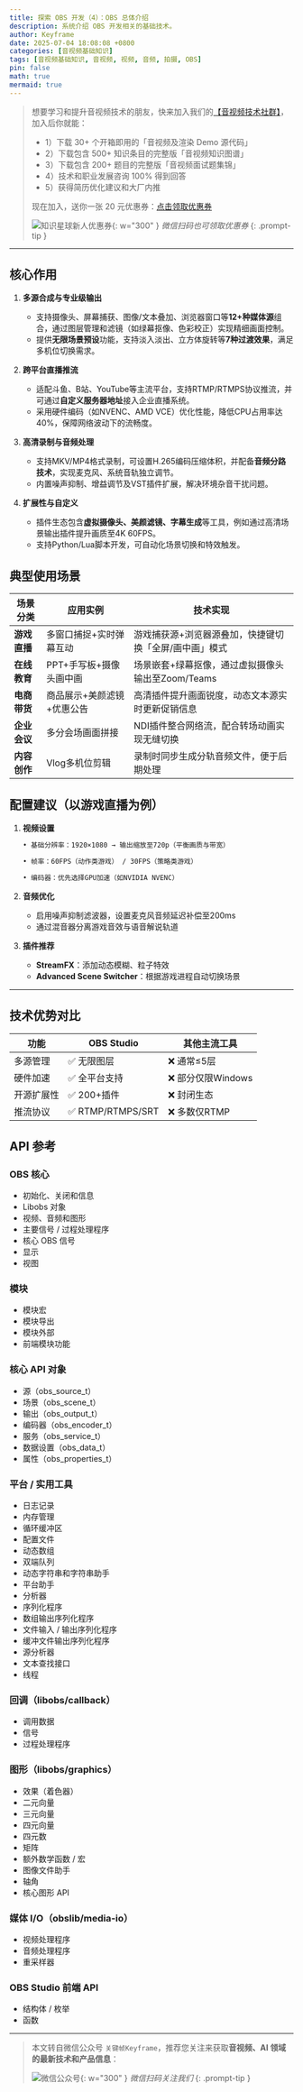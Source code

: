 ```yaml
---
title: 探索 OBS 开发（4）：OBS 总体介绍
description: 系统介绍 OBS 开发相关的基础技术。
author: Keyframe
date: 2025-07-04 18:08:08 +0800
categories: [音视频基础知识]
tags: [音视频基础知识, 音视频, 视频, 音频, 拍摄, OBS]
pin: false
math: true
mermaid: true
---
```


>想要学习和提升音视频技术的朋友，快来加入我们的<a href="https://t.zsxq.com/jRprT" target="_blank" rel="noopener noreferrer">【音视频技术社群】</a>，加入后你就能：
>
>- 1）下载 30+ 个开箱即用的「音视频及渲染 Demo 源代码」
>- 2）下载包含 500+ 知识条目的完整版「音视频知识图谱」
>- 3）下载包含 200+ 题目的完整版「音视频面试题集锦」
>- 4）技术和职业发展咨询 100% 得到回答
>- 5）获得简历优化建议和大厂内推
>  
>现在加入，送你一张 20 元优惠券：<a href="https://t.zsxq.com/jRprT" target="_blank" rel="noopener noreferrer">点击领取优惠券</a>
>
>![知识星球新人优惠券](assets/img/keyframe-zsxq-coupon.png){: w="300" }
>_微信扫码也可领取优惠券_
{: .prompt-tip }

---




## 核心作用

1. **多源合成与专业级输出**  
   - 支持摄像头、屏幕捕获、图像/文本叠加、浏览器窗口等**12+种媒体源**组合，通过图层管理和滤镜（如绿幕抠像、色彩校正）实现精细画面控制。  
   - 提供**无限场景预设**功能，支持淡入淡出、立方体旋转等**7种过渡效果**，满足多机位切换需求。

2. **跨平台直播推流**  
   - 适配斗鱼、B站、YouTube等主流平台，支持RTMP/RTMPS协议推流，并可通过**自定义服务器地址**接入企业直播系统。  
   - 采用硬件编码（如NVENC、AMD VCE）优化性能，降低CPU占用率达40%，保障网络波动下的流畅度。

3. **高清录制与音频处理**  
   - 支持MKV/MP4格式录制，可设置H.265编码压缩体积，并配备**音频分路技术**，实现麦克风、系统音轨独立调节。  
   - 内置噪声抑制、增益调节及VST插件扩展，解决环境杂音干扰问题。

4. **扩展性与自定义**  
   - 插件生态包含**虚拟摄像头、美颜滤镜、字幕生成**等工具，例如通过高清场景输出插件提升画质至4K 60FPS。  
   - 支持Python/Lua脚本开发，可自动化场景切换和特效触发。


## 典型使用场景

| 场景分类 | 应用实例 | 技术实现 |  
|---------|---------|---------|  
| **游戏直播** | 多窗口捕捉+实时弹幕互动 | 游戏捕获源+浏览器源叠加，快捷键切换「全屏/画中画」模式 |  
| **在线教育** | PPT+手写板+摄像头画中画 | 场景嵌套+绿幕抠像，通过虚拟摄像头输出至Zoom/Teams |  
| **电商带货** | 商品展示+美颜滤镜+优惠公告 | 高清插件提升画面锐度，动态文本源实时更新促销信息 |  
| **企业会议** | 多分会场画面拼接 | NDI插件整合网络流，配合转场动画实现无缝切换 |  
| **内容创作** | Vlog多机位剪辑 | 录制时同步生成分轨音频文件，便于后期处理 |  


## 配置建议（以游戏直播为例）

1. **视频设置**  
   ```markdown
   • 基础分辨率：1920×1080 → 输出缩放至720p（平衡画质与带宽）

   • 帧率：60FPS（动作类游戏） / 30FPS（策略类游戏）

   • 编码器：优先选择GPU加速（如NVIDIA NVENC）

   ```
2. **音频优化**  
   - 启用噪声抑制滤波器，设置麦克风音频延迟补偿至200ms  
   - 通过混音器分离游戏音效与语音解说轨道

3. **插件推荐**  
   - **StreamFX**：添加动态模糊、粒子特效  
   - **Advanced Scene Switcher**：根据游戏进程自动切换场景  

---

## 技术优势对比

| 功能       | OBS Studio  | 其他主流工具 |  
|------------|-------------|--------------|  
| 多源管理    | ✅ 无限图层  | ❌ 通常≤5层 |  
| 硬件加速    | ✅ 全平台支持 | ❌ 部分仅限Windows |  
| 开源扩展性  | ✅ 200+插件  | ❌ 封闭生态 |  
| 推流协议    | ✅ RTMP/RTMPS/SRT | ❌ 多数仅RTMP |  

## API 参考


### OBS 核心


- 初始化、关闭和信息
- Libobs 对象
- 视频、音频和图形
- 主要信号 / 过程处理程序
- 核心 OBS 信号
- 显示
- 视图

### 模块


- 模块宏
- 模块导出
- 模块外部
- 前端模块功能

### 核心 API 对象


- 源（obs_source_t）
- 场景（obs_scene_t）
- 输出（obs_output_t）
- 编码器（obs_encoder_t）
- 服务（obs_service_t）
- 数据设置（obs_data_t）
- 属性（obs_properties_t）

### 平台 / 实用工具


- 日志记录
- 内存管理
- 循环缓冲区
- 配置文件
- 动态数组
- 双端队列
- 动态字符串和字符串助手
- 平台助手
- 分析器
- 序列化程序
- 数组输出序列化程序
- 文件输入 / 输出序列化程序
- 缓冲文件输出序列化程序
- 源分析器
- 文本查找接口
- 线程

### 回调（libobs/callback）


- 调用数据
- 信号
- 过程处理程序

### 图形（libobs/graphics）


- 效果（着色器）
- 二元向量
- 三元向量
- 四元向量
- 四元数
- 矩阵
- 额外数学函数 / 宏
- 图像文件助手
- 轴角
- 核心图形 API

### 媒体 I/O（obslib/media-io）


- 视频处理程序
- 音频处理程序
- 重采样器

### OBS Studio 前端 API


- 结构体 / 枚举
- 函数

---

> 本文转自微信公众号 `关键帧Keyframe`，推荐您关注来获取**音视频、AI 领域的最新技术和产品信息**：
>
>![微信公众号](assets/img/keyframe-mp.jpg){: w="300" }
>_微信扫码关注我们_
{: .prompt-tip }

